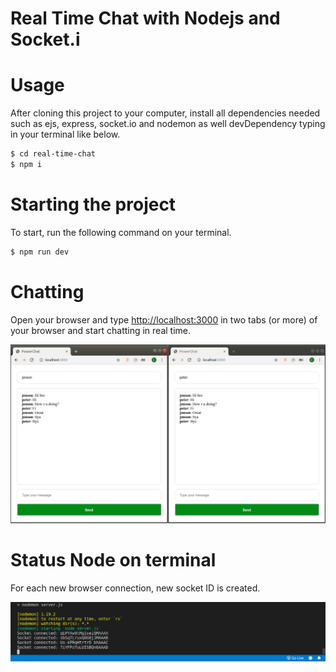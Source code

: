 # Real Time Chat with Nodejs and Socket.i

# Usage

After cloning this project to your computer, install all dependencies needed such as ejs, express, socket.io and nodemon as well devDependency typing in your terminal like below.

```sh
$ cd real-time-chat
$ npm i
```


# Starting the project

To start, run the following command on your terminal.

```sh
$ npm run dev
```


# Chatting

Open your browser and type [http://localhost:3000](http://localhost:3000) in two tabs (or more) of your browser and start chatting in real time.

<img src="https://github.com/eltonlazzarin/real-time-chat/blob/master/screenshot/chatting.png">



# Status Node on terminal 

For each new browser connection, new socket ID is created.

<img src="https://github.com/eltonlazzarin/real-time-chat/blob/master/screenshot/nodestatus.png">
